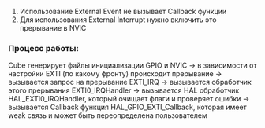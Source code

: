 1. Использование External Event не вызывает Callback функции
2. Для использования External Interrupt нужно включить это прерывание в NVIC
### Процесс работы:
Cube генерирует файлы инициализации GPIO и NVIC -> в зависимости от настройки EXTI (по какому фронту) происходит прерывание  -> вызывается запрос на прерывание EXTI_IRQ -> вызывается обработчик этого прерывания EXTI0_IRQHandler -> вызывается HAL обработчик HAL_EXTI0_IRQHandler, который очищает флаги и проверяет ошибки -> вызывается Callback функция HAL_GPIO_EXTI_Callback, которая имеет weak связь и может быть переопределена пользователем
